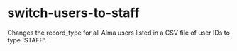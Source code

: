 # switch-users-to-staff
Changes the record_type for all Alma users listed in a CSV file of user IDs to type 'STAFF'. 

